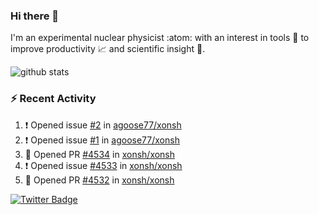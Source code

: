 ### Hi there 👋 

I'm an experimental nuclear physicist :atom: with an interest in tools :wrench: to improve productivity :chart_with_upwards_trend: and scientific insight :telescope:.

![github stats](https://github-readme-stats.vercel.app/api?username=agoose77&show_icons=true&hide_rank=true&hide_title=true&bg_color=30,e76445,904e95&text_color=efe3ec&icon_color=efe3ec)
<!--
**agoose77/agoose77** is a ✨ _special_ ✨ repository because its `README.md` (this file) appears on your GitHub profile.

Here are some ideas to get you started:

- 🔭 I’m currently working on ...
- 🌱 I’m currently learning ...
- 👯 I’m looking to collaborate on ...
- 🤔 I’m looking for help with ...
- 💬 Ask me about ...
- 📫 How to reach me: ...
- 😄 Pronouns: ...
- ⚡ Fun fact: ...
-->

### :zap: Recent Activity
<!--START_SECTION:activity-->
1. ❗️ Opened issue [#2](https://github.com/agoose77/xonsh/issues/2) in [agoose77/xonsh](https://github.com/agoose77/xonsh)
2. ❗️ Opened issue [#1](https://github.com/agoose77/xonsh/issues/1) in [agoose77/xonsh](https://github.com/agoose77/xonsh)
3. 💪 Opened PR [#4534](https://github.com/xonsh/xonsh/pull/4534) in [xonsh/xonsh](https://github.com/xonsh/xonsh)
4. ❗️ Opened issue [#4533](https://github.com/xonsh/xonsh/issues/4533) in [xonsh/xonsh](https://github.com/xonsh/xonsh)
5. 💪 Opened PR [#4532](https://github.com/xonsh/xonsh/pull/4532) in [xonsh/xonsh](https://github.com/xonsh/xonsh)
<!--END_SECTION:activity-->


[![Twitter Badge](https://img.shields.io/twitter/follow/agoose77?style=flat-square&logo=Twitter&logoColor=white&color=cornflowerblue)](https://twitter.com/agoose77)
